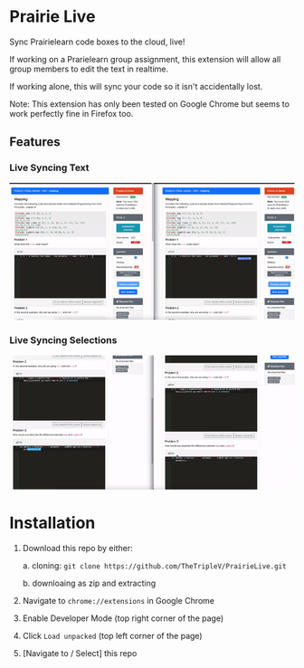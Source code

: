 # Prairie Live
Sync Prairielearn code boxes to the cloud, live!

If working on a Prarielearn group assignment, this extension will allow all group members to edit the text in realtime.

If working alone, this will sync your code so it isn't accidentally lost.

Note: This extension has only been tested on Google Chrome but seems to work perfectly fine in Firefox too.

## Features

### Live Syncing Text
![Live Syncing Text](images/plsync.gif)

### Live Syncing Selections
![Live Syncing Text](images/plselection.gif)

# Installation

1. Download this repo by either:

    a. cloning: `git clone https://github.com/TheTripleV/PrairieLive.git`

    b. downloaing as zip and extracting
2. Navigate to `chrome://extensions` in Google Chrome
3. Enable Developer Mode (top right corner of the page)
4. Click `Load unpacked` (top left corner of the page)
5. [Navigate to / Select] this repo